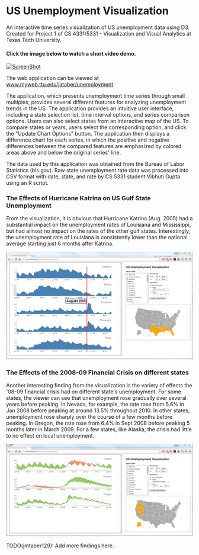 # US Unemployment Visualization
An interactive time series visualization of US unemployment data using D3.  Created for Project 1 of CS 4331/5331 - Visualization and Visual Analytics at Texas Tech University.

#### Click the image below to watch a short video demo.
[![ScreenShot](http://myweb.ttu.edu/jataber/unemployment/p1.taber.james.png)](https://youtu.be/Eg6DPIKl2Ks)

The web application can be viewed at www.myweb.ttu.edu/jataber/unemployment.

The application, which presents unemployment time series through small multiples, provides several different features for analyzing unemployment trends in the US.  The application provides an intuitive user interface, including a state selection list, time interval options, and series comparison options.  Users can also select states from an interactive map of the US.  To compare states or years, users select the corresponding option, and click the "Update Chart Options" button.  The application then displays a difference chart for each series, in which the positive and negative differences between the compared features are emphasized by colored areas above and below the original series' line.

The data used by this application was obtained from the Bureau of Labor Statistics (bls.gov). Raw state unemployment rate data was processed into CSV format with date, state, and rate by CS 5331 student Vibhuti Gupta using an R script.

### The Effects of Hurricane Katrina on US Gulf State Unemployment
From the visualization, it is obvious that Hurricane Katrina (Aug. 2005) had a substantial impact on the unemployment rates of Louisiana and Mississippi, but had almost no impact on the rates of the other gulf states.  Interestingly, the unemployment rate of Louisiana is consistently lower than the national average starting just 6 months after Katrina.

![Alt text](/screenshots/hurricane-katrina-unemployment.PNG?raw=true "Hurricane Katrina")

### The Effects of the 2008-09 Financial Crisis on different states
Another interesting finding from the visualization is the variety of effects the '08-09 financial crisis had on different state's unemployment.  For some states, the viewer can see that unemployment rose gradually over several years before peaking.  In Nevada, for example, the rate rose from 5.6% in Jan 2008 before peaking at around 13.5% throughout 2010.  In other states, unemployment rose sharply over the course of a few months before peaking.  In Oregon, the rate rose from 6.4% in Sept 2008 before peaking 5 months later in March 2009.  For a few states, like Alaska, the crisis had little to no effect on local unemployment.

![Alt text](/screenshots/financial-crisis-09.PNG?raw=true "08-09 Financial Crisis")

TODO(jmtaber129): Add more findings here.
